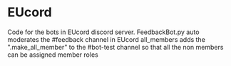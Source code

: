 # EUcord
Code for the bots in EUcord discord server.
FeedbackBot.py auto moderates the #feedback channel in EUcord
all_members adds the ".make_all_member" to the #bot-test channel so that all the non members can be assigned member roles
